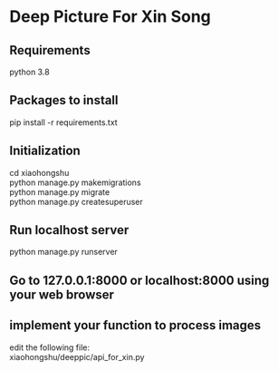 # Deep Picture For Xin Song

## Requirements
python 3.8<br />

## Packages to install
pip install -r requirements.txt<br />

## Initialization
cd xiaohongshu<br />
python manage.py makemigrations<br />
python manage.py migrate<br />
python manage.py createsuperuser<br />

## Run localhost server
python manage.py runserver<br />

## Go to 127.0.0.1:8000 or localhost:8000 using your web browser

## implement your function to process images
edit the following file:<br />
xiaohongshu/deeppic/api_for_xin.py<br />
